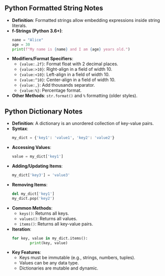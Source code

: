 
## Python Formatted String Notes

- **Definition**: Formatted strings allow embedding expressions inside string literals.
- **f-Strings (Python 3.6+)**:
    ```python
    name = "Alice"
    age = 30
    print(f"My name is {name} and I am {age} years old.")
    ```
- **Modifiers/Format Specifiers**:
    - `{value:.2f}`: Format float with 2 decimal places.
    - `{value:>10}`: Right-align in a field of width 10.
    - `{value:<10}`: Left-align in a field of width 10.
    - `{value:^10}`: Center-align in a field of width 10.
    - `{value:,}`: Add thousands separator.
    - `{value:%}`: Percentage format.
- **Other Methods**: `str.format()` and `%` formatting (older styles).


## Python Dictionary Notes

- **Definition**: A dictionary is an unordered collection of key-value pairs.
- **Syntax**:  
    ```python
    my_dict = {'key1': 'value1', 'key2': 'value2'}
    ```
- **Accessing Values**:  
    ```python
    value = my_dict['key1']
    ```
- **Adding/Updating Items**:  
    ```python
    my_dict['key3'] = 'value3'
    ```
- **Removing Items**:  
    ```python
    del my_dict['key1']
    my_dict.pop('key2')
    ```
- **Common Methods**:
    - `keys()`: Returns all keys.
    - `values()`: Returns all values.
    - `items()`: Returns all key-value pairs.
- **Iteration**:
    ```python
    for key, value in my_dict.items():
            print(key, value)
    ```
- **Key Features**:
    - Keys must be immutable (e.g., strings, numbers, tuples).
    - Values can be any data type.
    - Dictionaries are mutable and dynamic.